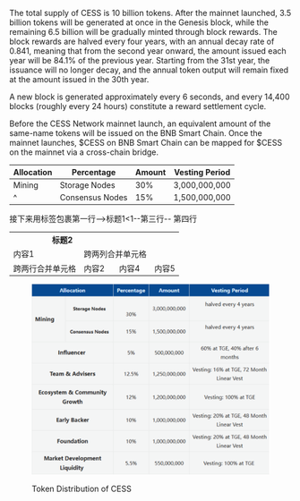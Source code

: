 The total supply of CESS is 10 billion tokens. After the mainnet launched, 3.5 billion tokens will be generated at once in the Genesis block, while the remaining 6.5 billion will be gradually minted through block rewards. The block rewards are halved every four years, with an annual decay rate of 0.841, meaning that from the second year onward, the amount issued each year will be 84.1% of the previous year. Starting from the 31st year, the issuance will no longer decay, and the annual token output will remain fixed at the amount issued in the 30th year.

A new block is generated approximately every 6 seconds, and every 14,400 blocks (roughly every 24 hours) constitute a reward settlement cycle.

Before the CESS Network mainnet launch, an equivalent amount of the same-name tokens will be issued on the BNB Smart Chain. Once the mainnet launches, $CESS on BNB Smart Chain can be mapped for $CESS on the mainnet via a cross-chain bridge.

| Allocation | Percentage | Amount | Vesting Period |
| --- | --- | --- | --- |
| Mining | Storage Nodes | 30% | 3,000,000,000 | halved every 4 years |
| ^ | Consensus Nodes | 15% | 1,500,000,000 | halved every 4 years |
			
	
<table><!--最外层用<table>标签包裹-->
接下来用<tr>标签包裹第一行--><tr><!
<th>标题1</th><!-- 再然后用<th>或<td>标签包裹，第一行通常是标题行，所以用了<th>，也可用<td> -->
<th colspan="2">标题2</th><!-- 跨两列合并标题 --></tr><!-- 用</tr>闭合第一行，注意不能丢闭合符号</tr> --><tr><!-- 用<tr>标签包裹内容行 -->
<td>内容1</td><!-- 用<td>标签包裹内容行第一列 -->
<td colspan="2">跨两列合并单元格</td><!-- 用<td colspan="2">标签合并2，3列 --></tr><!--用</tr>闭合第二行，注意闭合符号</tr> --><tr><1--第三行--
<td rowspan="2">跨两行合并单元格</td><!-- 第三行第一列用<td rowspan="2">标签合并3，4行--><td>内容2</td><!-- 第三行第二列的单元格没有合并行，依然占一行- -><td>内容3</td></tr>
/tr><!--第三行结束 -->
第四行<td>内容4</td><!-- 第四行第一列与第三行第一列两个单元格合并，内容4在第四行第二列 --><td>内容5</td>
<tr><!
</tr>
</table>



<figure><img src="../assets/tokenomics/distribution.png" alt="Token Distribution of CESS"><figcaption><p>Token Distribution of CESS</p></figcaption></figure>
